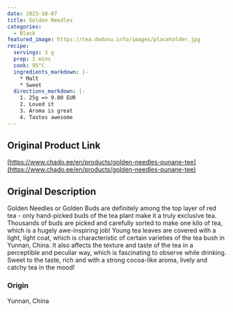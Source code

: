 ```yaml
---
date: 2023-10-07
title: Golden Needles
categories:
  - Black
featured_image: https://tea.dedunu.info/images/placeholder.jpg
recipe:
  servings: 3 g
  prep: 1 mins
  cook: 95°C
  ingredients_markdown: |-
    * Malt
    * Sweet
  directions_markdown: |-
    1. 25g => 9.00 EUR
    2. Loved it
    3. Aroma is great
    4. Tastes awesome
---
```


## Original Product Link

[https://www.chado.ee/en/products/golden-needles-punane-tee](https://www.chado.ee/en/products/golden-needles-punane-tee)

## Original Description

Golden Needles or Golden Buds are definitely among the top layer of red tea - only hand-picked buds of the tea plant make it a truly exclusive tea. Thousands of buds are picked and carefully sorted to make one kilo of tea, which is a hugely awe-inspiring job! Young tea leaves are covered with a light, light coat, which is characteristic of certain varieties of the tea bush in Yunnan, China. It also affects the texture and taste of the tea in a perceptible and peculiar way, which is fascinating to observe while drinking. Sweet to the taste, rich and with a strong cocoa-like aroma, lively and catchy tea in the mood!

### Origin

Yunnan, China
